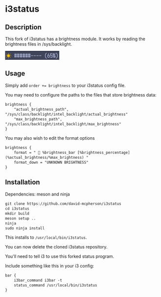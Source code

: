 # i3status

## Description

This fork of i3status has a brightness module.
It works by reading the brightness files in /sys/backlight.

![Alt text](/images/brightness.png "Brightness module demo")


## Usage

Simply add `order += brightness` to your i3status config file.

You may need to configure the paths to the files that store brightness data:

```
brightness {
    "actual_brightness_path", "/sys/class/backlight/intel_backlight/actual_brightness"
    "max_brightness_path", "/sys/class/backlight/intel_backlight/max_brightness"
}
```

You may also wish to edit the format options

``` 
brightness {
    format = " 󰖨 %brightness_bar [%brightness_percentage] (%actual_brightness/%max_brightness) "
    format_down = "UNKNOWN BRIGHTNESS"
}
```

## Installation 

Dependencies: meson and ninja 
```
git clone https://github.com/david-mcpherson/i3status
cd i3status
mkdir build
meson setup ..
ninja
sudo ninja install
```
This installs to `/usr/local/bin/i3status`.

You can now delete the cloned i3status repository.

You'll need to tell i3 to use this forked status program.

Include something like this in your i3 config:

```
bar {
    i3bar_command i3bar -t
    status_command /usr/local/bin/i3status
}
```


